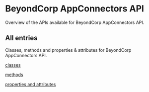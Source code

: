 [
This is a templated file. Adding content to this file may result in it being
reverted. Instead, if you want to place additional content, create an
"overview_content.md" file in `docs/` directory. The Sphinx tool will
pick up on the content and merge the content.
]: #

# BeyondCorp AppConnectors API

Overview of the APIs available for BeyondCorp AppConnectors API.

## All entries

Classes, methods and properties & attributes for
BeyondCorp AppConnectors API.

[classes](https://cloud.google.com/python/docs/reference/beyondcorpappconnectors/latest/summary_class.html)

[methods](https://cloud.google.com/python/docs/reference/beyondcorpappconnectors/latest/summary_method.html)

[properties and
attributes](https://cloud.google.com/python/docs/reference/beyondcorpappconnectors/latest/summary_property.html)
